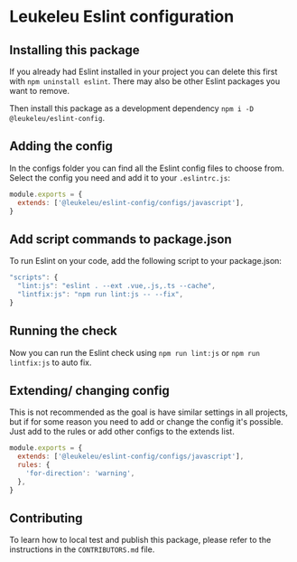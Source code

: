 # Leukeleu Eslint configuration

## Installing this package

If you already had Eslint installed in your project you can delete this first with `npm uninstall eslint`. There may also be other Eslint packages you want to remove.

Then install this package as a development dependency `npm i -D @leukeleu/eslint-config`.

## Adding the config

In the configs folder you can find all the Eslint config files to choose from.
Select the config you need and add it to your `.eslintrc.js`:

```js
module.exports = {
  extends: ['@leukeleu/eslint-config/configs/javascript'],
}
```

## Add script commands to package.json

To run Eslint on your code, add the following script to your package.json:

```js
"scripts": {
  "lint:js": "eslint . --ext .vue,.js,.ts --cache",
  "lintfix:js": "npm run lint:js -- --fix",
}
```

## Running the check

Now you can run the Eslint check using `npm run lint:js` or `npm run lintfix:js` to auto fix.

## Extending/ changing config

This is not recommended as the goal is have similar settings in all projects, but if for some reason you need to add or change the config it's possible. Just add to the rules or add other configs to the extends list.

```js
module.exports = {
  extends: ['@leukeleu/eslint-config/configs/javascript'],
  rules: {
    'for-direction': 'warning',
  },
}
```

## Contributing

To learn how to local test and publish this package, please refer to the instructions in the `CONTRIBUTORS.md` file.

